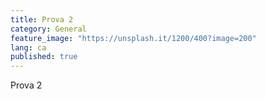 ```yaml
---
title: Prova 2
category: General
feature_image: "https://unsplash.it/1200/400?image=200"
lang: ca
published: true
---
```


Prova 2

